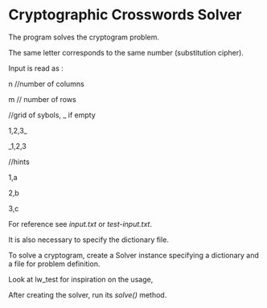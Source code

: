 # Cryptographic Crosswords Solver

The program solves the cryptogram problem.

The same letter corresponds to the same number (substitution cipher).

Input is read as :

n //number of columns

m // number of rows

//grid of sybols, _ if empty

1,2,3_

_1,2,3

//hints

1,a

2,b

3,c

For reference see *input.txt* or *test-input.txt*.

It is also necessary to specify the dictionary file.

To solve a cryptogram, create a Solver instance specifying a dictionary and a file for problem definition.

Look at lw_test for inspiration on the usage,

After creating the solver, run its *solve()* method.